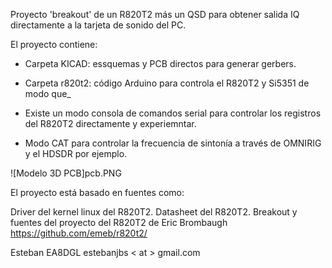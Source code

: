 Proyecto 'breakout' de un R820T2 más un QSD para obtener salida IQ directamente a la tarjeta de sonido del PC.

El proyecto contiene:


- Carpeta KICAD: essquemas y PCB directos para generar gerbers.

- Carpeta r820t2: código Arduino para controla el R820T2 y Si5351 de modo que_

+ Existe un modo consola de comandos serial para controlar los registros del R820T2 directamente y experiemntar.

+ Modo CAT para controlar la frecuencia de sintonía a través de OMNIRIG y el HDSDR por ejemplo.

![Modelo 3D PCB]pcb.PNG

El proyecto está basado en fuentes como:

Driver del kernel linux del R820T2.
Datasheet del R820T2.
Breakout y fuentes del proyecto del R820T2 de Eric Brombaugh https://github.com/emeb/r820t2/

Esteban EA8DGL estebanjbs < at > gmail.com
